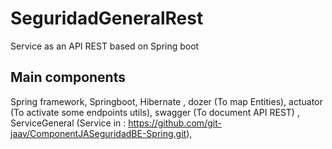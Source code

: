 # SeguridadGeneralRest
Service as an API REST based on Spring boot

## Main components
  Spring framework, Springboot, Hibernate , dozer (To map Entities), actuator (To activate some endpoints utils), 
  swagger (To document API REST) , ServiceGeneral (Service in : https://github.com/git-jaav/ComponentJASeguridadBE-Spring.git), 
  
  
